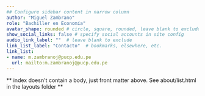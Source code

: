 ```yaml
---
## Configure sidebar content in narrow column
author: "Miguel Zambrano"
role: "Bachiller en Economía"
avatar_shape: rounded # circle, square, rounded, leave blank to exclude
show_social_links: false # specify social accounts in site config
audio_link_label: ""  # leave blank to exclude
link_list_label: "Contacto"  # bookmarks, elsewhere, etc.
link_list:
- name: m.zambranoj@pucp.edu.pe
  url: mailto:m.zambranoj@pucp.edu.pe
---
```


** index doesn't contain a body, just front matter above.
See about/list.html in the layouts folder **
